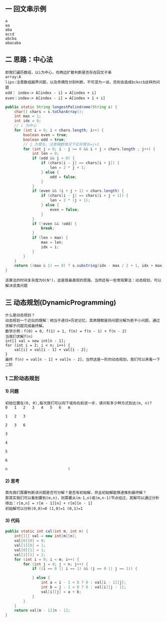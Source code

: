 ## 一 回文串示例
    a
    aa
    aba
    accd
    abcba
    abacaba

## 二 思路：中心法
    即我们遍历数组，以i为中心，向两边扩散判断是否存在回文子串
    array:A
    lips:注意数组越界问题，以及奇偶性分别判断，不可混为一谈，否则会造成bckccb这样的问题
    odd： index-> A[index - i] = A[index + i]
    even：index-> A[index - i] = A[index + 1 + i] 

```java
public static String longestPalindrome(String s) {
    char[] chars = s.toCharArray();
    int max = 1;
    int idx = 0;
    // i 为中心
    for (int i = 0; i < chars.length; i++) {
        boolean even = true;
        boolean odd = true;
        // j 为臂长，注意偶数情况下实际臂长=j+1
        for (int j = 0; i - j >= 0 && i + j < chars.length ; j++) {
            int len = 0;
            if (odd && j > 0) {
                if (chars[i - j] == chars[i + j]) {
                    len = 2 * j + 1;
                } else {
                    odd = false;
                }
            }
            if (even && (i + j + 1) < chars.length) {
                if (chars[i - j] == chars[i + j + 1]) {
                    len = 2 * (j + 1);
                } else {
                    even = false;
                }
            }
            if (!even && !odd) {
                break;
            }
            if (len > max) {
                max = len;
                idx = i;
            }
        }
    }
    return ((max & 1) == 0) ? s.substring(idx - max / 2 + 1, idx + max / 2 + 1) : s.substring(idx - max / 2, idx + max / 2 + 1);
}
```
    该算法的时间复杂度为O(N²)，这是我最直观的思路，当然还有一些常规算法：动态规划，可以解决该类问题

## 三 动态规划(DynamicProgramming)
    什么是动态规划？
    动态规划一个近似的理解：相当于递归+历史记忆，其原理都是将问题分解为若干小问题，通过求解子问题完成最终解。
    数学示例：f(0) = 0, f(1) = 1, f(n) = f(n - 1) + f(n - 2)
    当我们求解f(n)
    int[] val = new int[n - 1];
    for (int i = 2; i < n; i++) {
        val[i] = val[i - 1] + val[i - 2];
    }
    最终 f(n) = val[n - 1] + val[n - 2]，当然这是一阶的动态规划，我们可以来看一下二阶

### 1 二阶动态规划

#### 1) 问题
    初始位置在(0, 0),每次我们可以向下或向右前进一步，请问有多少种方式到达(m, n)?
    0   1   2   3   4   5   6   m

    1   2   3

    2   3   6

    3

    4

    5

    6                           

    n                           !

#### 2) 思考

    首先我们需要判断该问题是否可分解？是否有初始解，并且初始解能够递推到最终解？
    那其实我们可以看到要到(m,n)，则需要从(m-1,n)或(m,n-1)节点经过，其解可以通过分析得出：r[m,n] = r[m - 1][n] + r[m][n - 1]
    初始解可以分析(0,0)=0 (1,0)=1 (0,1)=1
    
#### 3) 代码

```java
public static int cal(int m, int n) {
    int[][] val = new int[m][n];
    val[0][0] = 0;
    val[1][0] = 1;
    val[0][1] = 1;
    val[1][1] = 2;
    for (int i = 0; i < m; i++) {
        for (int j = 0; j < n; j++) {
            if ((i == 0 || i == 1) && (j == 0 || j == 1)) {

            } else {
                int a = i - 1 < 0 ? 0 : val[i - 1][j];
                int b = j - 1 < 0 ? 0 : val[i][j - 1];
                val[i][j] = a + b;
            }
        }
    }
    return val[m - 1][n - 1];
}
```